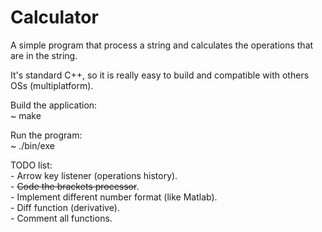 # Calculator

A simple program that process a string and calculates the operations that are
in the string.

It's standard C++, so it is really easy to build and compatible with others
OSs (multiplatform).

Build the application:<br>
    ~ make

Run the program:<br>
    ~ ./bin/exe

TODO list:<br>
    - Arrow key listener (operations history).<br>
    - <strike>Code the brackets processor</strike>.<br>
    - Implement different number format (like Matlab).<br>
    - Diff function (derivative).<br>
    - Comment all functions.<br>
